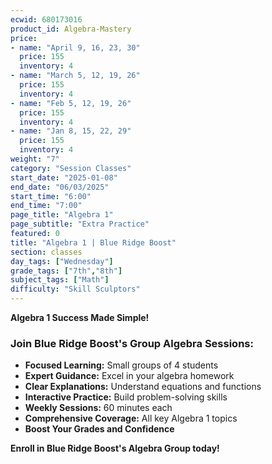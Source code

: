 ```yaml
---
ecwid: 680173016
product_id: Algebra-Mastery
price:
- name: "April 9, 16, 23, 30"
  price: 155
  inventory: 4
- name: "March 5, 12, 19, 26"
  price: 155
  inventory: 4
- name: "Feb 5, 12, 19, 26"
  price: 155
  inventory: 4
- name: "Jan 8, 15, 22, 29"
  price: 155
  inventory: 4
weight: "7"
category: "Session Classes"
start_date: "2025-01-08"
end_date: "06/03/2025"
start_time: "6:00"
end_time: "7:00"
page_title: "Algebra 1"
page_subtitle: "Extra Practice"
featured: 0
title: "Algebra 1 | Blue Ridge Boost"
section: classes
day_tags: ["Wednesday"]
grade_tags: ["7th","8th"]
subject_tags: ["Math"]
difficulty: "Skill Sculptors"
---
```

<p><strong>Algebra 1 Success Made Simple!</strong></p> <h3>Join Blue Ridge Boost's Group Algebra Sessions:</h3> <ul> <li><strong>Focused Learning:</strong> Small groups of 4 students</li> <li><strong>Expert Guidance:</strong> Excel in your algebra homework</li> <li><strong>Clear Explanations:</strong> Understand equations and functions</li> <li><strong>Interactive Practice:</strong> Build problem-solving skills</li> <li><strong>Weekly Sessions:</strong> 60 minutes each</li> <li><strong>Comprehensive Coverage:</strong> All key Algebra 1 topics</li> <li><strong>Boost Your Grades and Confidence</strong></li></ul><p><strong>Enroll in Blue Ridge Boost's Algebra Group today!</strong></p>
